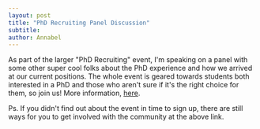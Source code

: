 ```yaml
---
layout: post
title: "PhD Recruiting Panel Discussion"
subtitle: 
author: Annabel
---
```


As part of the larger "PhD Recruiting" event, I'm speaking on a panel with some other super cool folks about the PhD experience and how we arrived at our current positions. The whole event is geared towards students both interested in a PhD and those who aren't sure if it's the right choice for them, so join us! More information, [here](https://phd-recruiting.com/).

Ps. If you didn't find out about the event in time to sign up, there are still ways for you to get involved with the community at the above link.
